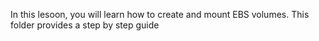 In this lesoon, you will learn how to create and mount EBS volumes. This folder provides a step by step guide
